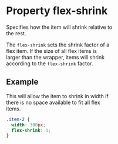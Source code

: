 # Property flex-shrink

Specifies how the item will shrink relative to  
the rest.

The `flex-shrink` sets the shrink factor of a  
flex item. If the size of all flex items is  
larger than the wrapper, items will shrink  
according to the `flex-shrink` factor.

## Example

This will allow the item to shrink in width if  
there is no space available to fit all flex  
items.

```css
.item-2 {
  width: 300px;
  flex-shrink: 1;
}
```
